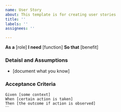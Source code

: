 ```yaml
---
name: User Story
about: This template is for creating user stories
title: ''
labels: ''
assignees: ''

---
```


**As a** [role]
**I need** [function]
**So that** [benefit]

### Detaisl and Assumptions
* [document what you know]

### Acceptance Criteria

```gherkin
Given [some context]
When [certain action is taken]
Then [the outcome if action is observed]
ˋˋˋ

